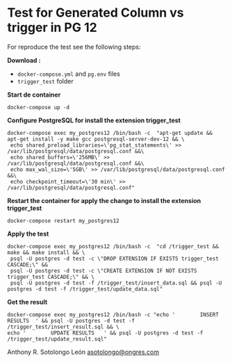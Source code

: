 Test  for Generated Column vs trigger in PG 12
======================================

For reproduce the test see the following steps:

**Download :**
* `docker-compose.yml` and `pg.env` files 
* `trigger_test` folder 

**Start de container**
 ```
 docker-compose up -d
 ```
 
**Configure PostgreSQL for install the extension trigger_test**
 ```
 docker-compose exec my_postgres12 /bin/bash -c  "apt-get update && apt-get install -y make gcc postgresql-server-dev-12 && \
  echo shared_preload_libraries=\'pg_stat_statements\' >> /var/lib/postgresql/data/postgresql.conf &&\
  echo shared_buffers=\'256MB\' >> /var/lib/postgresql/data/postgresql.conf &&\
  echo max_wal_size=\'5GB\' >> /var/lib/postgresql/data/postgresql.conf  &&\
  echo checkpoint_timeout=\'30 min\' >> /var/lib/postgresql/data/postgresql.conf" 
 ```
 
**Restart the container for apply the change to install the extension trigger_test**
 ```
 docker-compose restart my_postgres12
 ```
 
**Apply the test**
 ```
 docker-compose exec my_postgres12 /bin/bash -c  "cd /trigger_test && make && make install && \
  psql -U postgres -d test -c \"DROP EXTENSION IF EXISTS trigger_test CASCADE;\" && 
  psql -U postgres -d test -c \"CREATE EXTENSION IF NOT EXISTS trigger_test CASCADE;\" && \
  psql -U postgres -d test -f /trigger_test/insert_data.sql && psql -U postgres -d test -f /trigger_test/update_data.sql" 
 ```

**Get the result**
 ```
 docker-compose exec my_postgres12 /bin/bash -c "echo '        INSERT RESULTS  ' && psql -U postgres -d test -f /trigger_test/insert_result.sql && \
 echo '        UPDATE RESULTS   ' && psql -U postgres -d test -f /trigger_test/update_result.sql"
 ```

Anthony R. Sotolongo León
asotolongo@ongres.com

